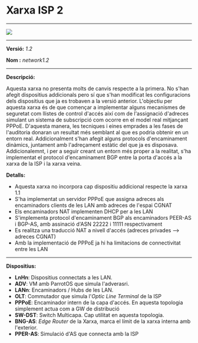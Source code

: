# Xarxa ISP 2   

---

![](C:\Users\Ungra\Documents\GitHub\gei_tfg_fcodinap\network\network1.2\network1.2.png)

---
**Versió:** *1.2*  


**Nom  :** *network1.2*  

---
**Descripció:**  

Aquesta xarxa no presenta molts de canvis respecte a la primera. No s'han afegit dispositius addicionals pero sí que s'han modificat les configuracions dels dispositius que ja es trobaven a la versió anterior. L'objectiu per aquesta xarxa és de que començar a implementar alguns mecanismes de seguretat com llistes de control d'accés així com de l'assignació d'adreces simulant un sistema de subscripció com ocorre en el model real mitjançant PPPoE. D'aquesta manera, les tecniques i eines emprades a les fases de l'auditoria donaran un resultat més semblant al que es podria obtenir en un entorn real. Addicionalment s'han afegit alguns protocols d'encaminament dinàmics, juntament amb l'adreçament estàtic del que ja es disposava. Addicionalemnt, i per a seguir creant un entorn més proper a la realitat, s'ha implementat el protocol d'encaminament BGP entre la porta d'accés a la xarxa de la ISP i la xarxa veina.

**Detalls:** 

- Aquesta xarxa no incorpora cap dispositiu addicional respecte la xarxa 1.1
- S'ha implementat un servidor PPPoE que assigna adreces als encaminadors clients de les LAN amb adreces de l'espai CGNAT 
- Els encaminadors NAT implementen DHCP per a les LAN
- S'implementa protocol d'encaminament BGP als encaminadors PEER-AS i BGP-AS, amb assinació d'ASN 22222 i 11111 respectivament
- Es realitza una traducció NAT a nivell d'accés (adreces privades --> adreces CGNAT)
- Amb la implementació de PPPoE ja hi ha limitacions de connectivitat entre les LAN

---
**Dispositius:**  

- **LnHn**: Dispositius connectats a les LAN.
- **ADV**: VM amb ParrotOS que simula l'adverasri.
- **LANn**: Encaminadors / Hubs de les LAN.
- **OLT**: Commutador que simula l'*Optic Line Terminal* de la ISP
- **PPPoE**: Encaminador intern de la capa d'accés. En aquesta topologia simplement actua com a GW de distribució
- **SW-DST**: Switch Multicapa. Cap utilitat en aquesta topologia.
- **BNG-AS**: *Edge Router* de la Xarxa, marca el límit de la xarxa interna amb l'exterior.
- **PPER-AS**: Simulació d'AS que connecta amb la ISP
